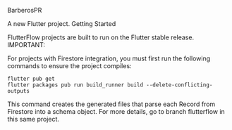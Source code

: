 BarberosPR

A new Flutter project.
Getting Started

FlutterFlow projects are built to run on the Flutter stable release.
IMPORTANT:

For projects with Firestore integration, you must first run the following commands to ensure the project compiles:

```
flutter pub get
flutter packages pub run build_runner build --delete-conflicting-outputs
```

This command creates the generated files that parse each Record from Firestore into a schema object.
For more details, go to branch flutterflow in this same project.



